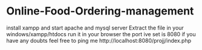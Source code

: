 # Online-Food-Ordering-management
install xampp and start apache and mysql server
Extract the file in your windows/xampp/htdocs
run it in your browser the port ive set is 8080
if you have any doubts feel free to ping me
http://localhost:8080/projj/index.php
